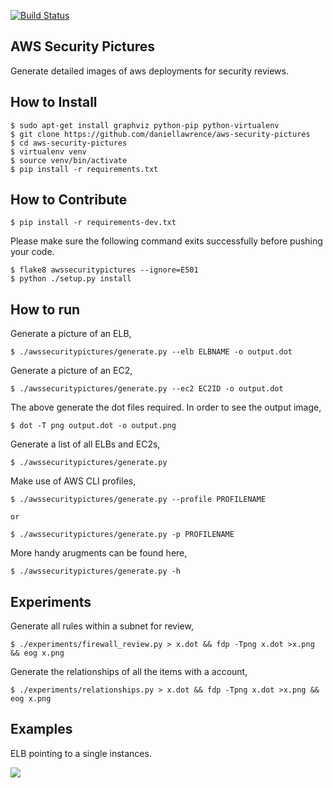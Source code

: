 [![Build Status](https://travis-ci.org/daniellawrence/aws-security-pictures.svg?branch=master)](https://travis-ci.org/daniellawrence/aws-security-pictures)


AWS Security Pictures
---------------------

Generate detailed images of aws deployments for security reviews.


How to Install
--------------

    $ sudo apt-get install graphviz python-pip python-virtualenv
	$ git clone https://github.com/daniellawrence/aws-security-pictures
	$ cd aws-security-pictures
    $ virtualenv venv
	$ source venv/bin/activate
	$ pip install -r requirements.txt


How to Contribute
-----------------

	$ pip install -r requirements-dev.txt

Please make sure the following command exits successfully before pushing your
code.

	$ flake8 awssecuritypictures --ignore=E501
	$ python ./setup.py install


How to run
----------

Generate a picture of an ELB,

	$ ./awssecuritypictures/generate.py --elb ELBNAME -o output.dot

Generate a picture of an EC2,

	$ ./awssecuritypictures/generate.py --ec2 EC2ID -o output.dot

The above generate the dot files required. In order to see the output image,

	$ dot -T png output.dot -o output.png

Generate a list of all ELBs and EC2s,

	$ ./awssecuritypictures/generate.py

Make use of AWS CLI profiles,

	$ ./awssecuritypictures/generate.py --profile PROFILENAME

	or

	$ ./awssecuritypictures/generate.py -p PROFILENAME

More handy arugments can be found here,

	$ ./awssecuritypictures/generate.py -h


Experiments
-----------

Generate all rules within a subnet for review,

	$ ./experiments/firewall_review.py > x.dot && fdp -Tpng x.dot >x.png && eog x.png

Generate the relationships of all the items with a account,

	$ ./experiments/relationships.py > x.dot && fdp -Tpng x.dot >x.png && eog x.png


Examples
--------

ELB pointing to a single instances.

![](https://raw.githubusercontent.com/daniellawrence/aws-security-pictures/master/examples/simple_example.png)
